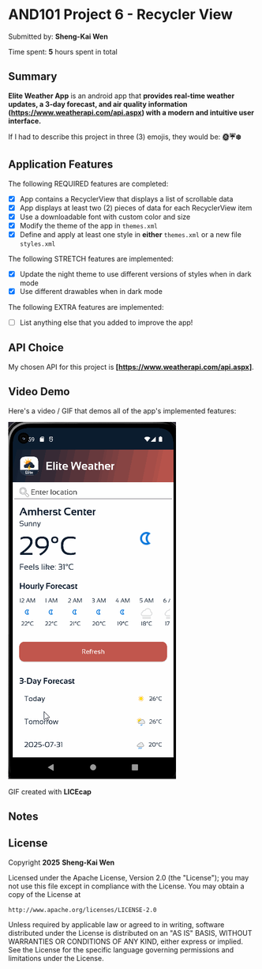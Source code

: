 <!-- (This is a comment) INSTRUCTIONS: Go through this page and fill out any **bolded** entries with their correct values.-->

# AND101 Project 6 - Recycler View

Submitted by: **Sheng-Kai Wen**

Time spent: **5** hours spent in total

## Summary

**Elite Weather App** is an android app that **provides real-time weather updates, a 3-day forecast, and air quality information (https://www.weatherapi.com/api.aspx) with a modern and intuitive user interface.**

If I had to describe this project in three (3) emojis, they would be: **🌞☔❄️**

<!-- (This is a comment) Please be sure to change the [ ] to [x] for any features you completed.  If a feature is not checked [x], you might miss the points for that item! -->

## Application Features

<!-- (This is a comment) Please be sure to change the [ ] to [x] for any features you completed.  If a feature is not checked [x], you might miss the points for that item! -->

The following REQUIRED features are completed:

- [x] App contains a RecyclerView that displays a list of scrollable data
- [x] App displays at least two (2) pieces of data for each RecyclerView item
- [x] Use a downloadable font with custom color and size
- [x] Modify the theme of the app in `themes.xml`
- [x] Define and apply at least one style in **either** `themes.xml` or a new file `styles.xml`

The following STRETCH features are implemented:

- [x] Update the night theme to use different versions of styles when in dark mode
- [x] Use different drawables when in dark mode

The following EXTRA features are implemented:

- [ ] List anything else that you added to improve the app!

## API Choice

My chosen API for this project is **[https://www.weatherapi.com/api.aspx]**.

## Video Demo

Here's a video / GIF that demos all of the app's implemented features:

![Demo](codepath_project7.gif)

GIF created with **LICEcap**

<!-- Recommended tools:
- [Kap](https://getkap.co/) for macOS
- [ScreenToGif](https://www.screentogif.com/) for Windows
- [peek](https://github.com/phw/peek) for Linux. -->

## Notes

## License

Copyright **2025** **Sheng-Kai Wen**

Licensed under the Apache License, Version 2.0 (the "License");
you may not use this file except in compliance with the License.
You may obtain a copy of the License at

    http://www.apache.org/licenses/LICENSE-2.0

Unless required by applicable law or agreed to in writing, software
distributed under the License is distributed on an "AS IS" BASIS,
WITHOUT WARRANTIES OR CONDITIONS OF ANY KIND, either express or implied.
See the License for the specific language governing permissions and
limitations under the License.

